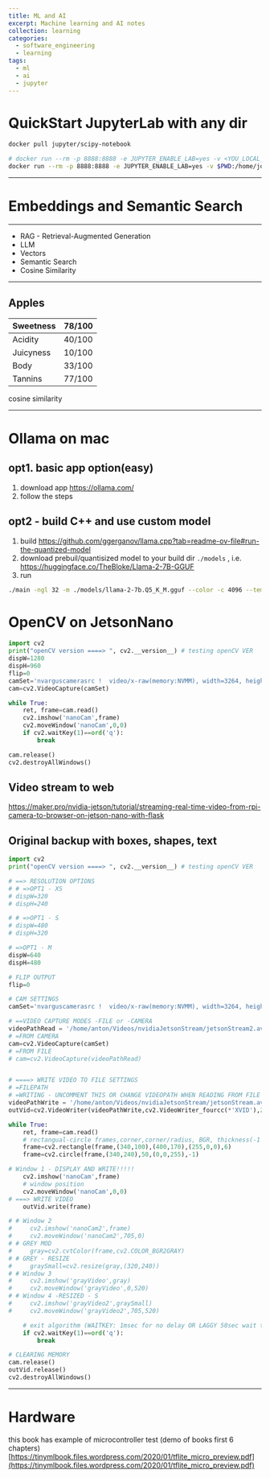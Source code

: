 ```yaml
---
title: ML and AI
excerpt: Machine learning and AI notes
collection: learning
categories:
  - software_engineering
  - learning
tags:
  - ml
  - ai
  - jupyter
---
```


# QuickStart JupyterLab with any dir

```sh
docker pull jupyter/scipy-notebook

# docker run --rm -p 8888:8888 -e JUPYTER_ENABLE_LAB=yes -v <YOU_LOCAL_WORKING DIRECTORY_PATH>:/home/jovyan/work jupyter/scipy-notebook
docker run --rm -p 8888:8888 -e JUPYTER_ENABLE_LAB=yes -v $PWD:/home/jovyan/work jupyter/scipy-notebook

```

---

# Embeddings and Semantic Search

---

- RAG - Retrieval-Augmented Generation
- LLM 
- Vectors
- Semantic Search
- Cosine Similarity

---

## Apples

| Sweetness | 78/100 |
| --------- | ------ |
| Acidity   | 40/100 |
| Juicyness | 10/100 |
| Body      | 33/100 |
| Tannins   | 77/100 |

cosine similarity

---

# Ollama on mac
## opt1. basic app option(easy)
1. download app https://ollama.com/
2. follow the steps
## opt2 - build C++ and use custom model
1. build https://github.com/ggerganov/llama.cpp?tab=readme-ov-file#run-the-quantized-model
2. download prebuil/quantisized model to your build dir `./models` , i.e. https://huggingface.co/TheBloke/Llama-2-7B-GGUF
3. run
```sh
./main -ngl 32 -m ./models/llama-2-7b.Q5_K_M.gguf --color -c 4096 --temp 0.7 --repeat_penalty 1.1 -n -1 -p "how are you doing today"
```
# OpenCV on JetsonNano 

```python
import cv2
print("openCV version ====> ", cv2.__version__) # testing openCV VER
dispW=1280
dispH=960
flip=0
camSet='nvarguscamerasrc !  video/x-raw(memory:NVMM), width=3264, height=2464, format=NV12, framerate=21/1 ! nvvidconv flip-method='+str(flip)+' ! video/x-raw, width='+str(dispW)+', height='+str(dispH)+', format=BGRx ! videoconvert ! video/x-raw, format=BGR ! appsink'
cam=cv2.VideoCapture(camSet)

while True:
    ret, frame=cam.read()
    cv2.imshow('nanoCam',frame)
    cv2.moveWindow('nanoCam',0,0)
    if cv2.waitKey(1)==ord('q'):
        break

cam.release()
cv2.destroyAllWindows()
```

## Video stream to web

https://maker.pro/nvidia-jetson/tutorial/streaming-real-time-video-from-rpi-camera-to-browser-on-jetson-nano-with-flask

## Original backup with boxes, shapes, text

```python
import cv2
print("openCV version ====> ", cv2.__version__) # testing openCV VER

# ==> RESOLUTION OPTIONS
# # =>OPT1 - XS
# dispW=320
# dispH=240

# # =>OPT1 - S
# dispW=480
# dispH=320

# =>OPT1 - M
dispW=640
dispH=480

# FLIP OUTPUT
flip=0

# CAM SETTINGS
camSet='nvarguscamerasrc !  video/x-raw(memory:NVMM), width=3264, height=2464, format=NV12, framerate=21/1 ! nvvidconv flip-method='+str(flip)+' ! video/x-raw, width='+str(dispW)+', height='+str(dispH)+', format=BGRx ! videoconvert ! video/x-raw, format=BGR ! appsink'

# ==VIDEO CAPTURE MODES -FILE or -CAMERA
videoPathRead = '/home/anton/Videos/nvidiaJetsonStream/jetsonStream2.avi'
# =FROM CAMERA
cam=cv2.VideoCapture(camSet)
# =FROM FILE
# cam=cv2.VideoCapture(videoPathRead)


# ====> WRITE VIDEO TO FILE SETTINGS
# =FILEPATH
# =WRITING - UNCOMMENT THIS OR CHANGE VIDEOPATH WHEN READING FROM FILE - also ENABLE WRITING IN WINDOW 1
videoPathWrite = '/home/anton/Videos/nvidiaJetsonStream/jetsonStream.avi'
outVid=cv2.VideoWriter(videoPathWrite,cv2.VideoWriter_fourcc(*'XVID'),21,(dispW,dispH))

while True:
    ret, frame=cam.read()
    # rectangual-circle frames,corner,corner/radius, BGR, thickness(-1 for fill shape)
    frame=cv2.rectangle(frame,(340,100),(400,170),(255,0,0),6)
    frame=cv2.circle(frame,(340,240),50,(0,0,255),-1)

# Window 1 - DISPLAY AND WRITE!!!!!
    cv2.imshow('nanoCam',frame)
    # window position
    cv2.moveWindow('nanoCam',0,0)
# ===> WRITE VIDEO
    outVid.write(frame)

# # Window 2
#     cv2.imshow('nanoCam2',frame)
#     cv2.moveWindow('nanoCam2',705,0)
# # GREY MOD
#     gray=cv2.cvtColor(frame,cv2.COLOR_BGR2GRAY)
# # GREY - RESIZE
#     graySmall=cv2.resize(gray,(320,240))
# # Window 3
#     cv2.imshow('grayVideo',gray)
#     cv2.moveWindow('grayVideo',0,520)
# # Window 4 -RESIZED - S
#     cv2.imshow('grayVideo2',graySmall)
#     cv2.moveWindow('grayVideo2',705,520)

    # exit algorithm (WAITKEY: 1msec for no delay OR LAGGY 50sec wait to match 21 framerate roughly)
    if cv2.waitKey(1)==ord('q'):
        break

# CLEARING MEMORY
cam.release()
outVid.release()
cv2.destroyAllWindows()
```

---

# Hardware

this book has example of microcontroller test (demo of books first 6 chapters) [https://tinymlbook.files.wordpress.com/2020/01/tflite_micro_preview.pdf](https://tinymlbook.files.wordpress.com/2020/01/tflite_micro_preview.pdf)
